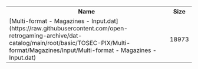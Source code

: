 <table>
<tr><th>Name</th><th>Size</th></tr>
<tr><td>[Multi-format - Magazines - Input.dat](https://raw.githubusercontent.com/open-retrogaming-archive/dat-catalog/main/root/basic/TOSEC-PIX/Multi-format/Magazines/Input/Multi-format - Magazines - Input.dat)</td><td>18973</td></tr>
</table>
